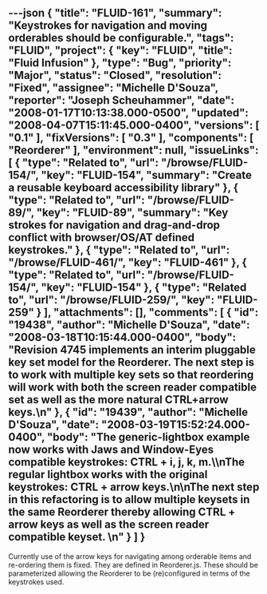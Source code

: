 ---json
{
  "title": "FLUID-161",
  "summary": "Keystrokes for navigation and moving orderables should be configurable.",
  "tags": "FLUID",
  "project": {
    "key": "FLUID",
    "title": "Fluid Infusion"
  },
  "type": "Bug",
  "priority": "Major",
  "status": "Closed",
  "resolution": "Fixed",
  "assignee": "Michelle D'Souza",
  "reporter": "Joseph Scheuhammer",
  "date": "2008-01-17T10:13:38.000-0500",
  "updated": "2008-04-07T15:11:45.000-0400",
  "versions": [
    "0.1"
  ],
  "fixVersions": [
    "0.3"
  ],
  "components": [
    "Reorderer"
  ],
  "environment": null,
  "issueLinks": [
    {
      "type": "Related to",
      "url": "/browse/FLUID-154/",
      "key": "FLUID-154",
      "summary": "Create a reusable keyboard accessibility library"
    },
    {
      "type": "Related to",
      "url": "/browse/FLUID-89/",
      "key": "FLUID-89",
      "summary": "Key strokes for navigation and drag-and-drop conflict with browser/OS/AT defined keystrokes."
    },
    {
      "type": "Related to",
      "url": "/browse/FLUID-461/",
      "key": "FLUID-461"
    },
    {
      "type": "Related to",
      "url": "/browse/FLUID-154/",
      "key": "FLUID-154"
    },
    {
      "type": "Related to",
      "url": "/browse/FLUID-259/",
      "key": "FLUID-259"
    }
  ],
  "attachments": [],
  "comments": [
    {
      "id": "19438",
      "author": "Michelle D'Souza",
      "date": "2008-03-18T10:15:44.000-0400",
      "body": "Revision 4745 implements an interim pluggable key set model for the Reorderer. The next step is to work with multiple key sets so that reordering will work with both the screen reader compatible set as well as the more natural CTRL+arrow keys.\n"
    },
    {
      "id": "19439",
      "author": "Michelle D'Souza",
      "date": "2008-03-19T15:52:24.000-0400",
      "body": "The generic-lightbox example now works with Jaws and Window-Eyes compatible keystrokes: CTRL + i, j, k, m.\\\nThe regular lightbox works with the original keystrokes: CTRL + arrow keys.\n\nThe next step in this refactoring is to allow multiple keysets in the same Reorderer thereby allowing CTRL + arrow keys as well as the screen reader compatible keyset.&#x20;\n"
    }
  ]
}
---
Currently use of the arrow keys for navigating among orderable items and re-ordering them is fixed.  They are defined in Reorderer.js.  These should be parameterized allowing the Reorderer to be (re)configured in terms of the keystrokes used.

        